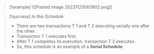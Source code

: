 >[!example] 
> ![[Pasted image 20231123063902.png]]

>[!success] *In this Schedule*
>- There are two transactions T 1 and T 2 executing serially one after the other.
>- Transaction T 1 executes first.
>- After T 1 completes its execution, transaction T 2 executes.
>- So, this schedule is an example of a **Serial Schedule**.